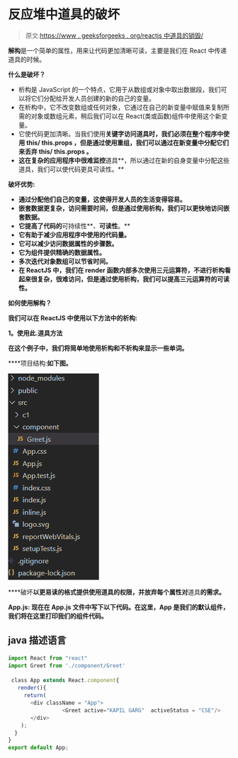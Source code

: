 # 反应堆中道具的破坏

> 原文:[https://www . geeksforgeeks . org/reactjs 中道具的销毁/](https://www.geeksforgeeks.org/destructuring-of-props-in-reactjs/)

**解构**是一个简单的属性，用来让代码更加清晰可读，主要是我们在 React 中传递道具的时候。

**什么是破坏？**

*   析构是 JavaScript 的一个特点，它用于从数组或对象中取出数据段，我们可以将它们分配给开发人员创建的新的自己的变量。
*   在析构中，它不改变数组或任何对象，它通过在自己的新变量中赋值来复制所需的对象或数组元素，稍后我们可以在 React(类或函数)组件中使用这个新变量。
*   它使代码更加清晰。当我们使用[](https://www.geeksforgeeks.org/this-in-javascript/)**关键字访问道具时，我们必须在整个程序中使用 **this/ this.props** ，但是通过使用重组，我们可以通过在新变量中分配它们来丢弃 **this/ this.props** 。**
*   **这在复杂的应用程序中很难监控**道具**，所以通过在新的自身变量中分配这些道具，我们可以使代码更具可读性。**

****破坏优势:****

*   **通过分配他们自己的变量，这使得开发人员的生活变得容易。**
*   **嵌套数据更复杂，访问需要时间，但是通过使用析构，我们可以更快地访问嵌套数据。**
*   **它提高了代码的**可持续性**、**可读性**。**
*   **它有助于减少应用程序中使用的代码量。**
*   **它可以减少访问数据属性的步骤数。**
*   **它为组件提供精确的数据属性。**
*   **多次迭代对象数组可以节省时间。**
*   **在 ReactJS 中，我们在 render 函数内部多次使用三元运算符，不进行析构看起来很复杂，很难访问，但是通过使用析构，我们可以提高三元运算符的可读性。**

****如何使用解构？****

**我们可以在 ReactJS 中使用以下方法中的析构:**

****1。使用此.道具方法****

**在这个例子中，我们将简单地使用析构和不析构来显示一些单词。**

****项目结构:**如下图。**

**![](img/ed17a938a11cdb582b8e994cc96ef04b.png)**

****破坏**以更易读的格式提供使用道具的权限，并放弃每个属性对**道具**的需求。**

****App.js:** 现在在 App.js 文件中写下以下代码。在这里，App 是我们的默认组件，我们将在这里打印我们的组件代码。**

## **java 描述语言**

```jsx
import React from "react"
import Greet from './component/Greet'

 class App extends React.component{
   render(){
     return(
       <div className = "App">
                 <Greet active="KAPIL GARG"  activeStatus = "CSE"/>
       </div>
    );
  }
}
export default App;
```